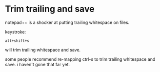 ﻿# Trim trailing and save

notepad++ is a shocker at putting trailing whitespace on files.

keystroke:

    alt+shift+s

will trim trailing whitespace and save.

some people recommend re-mapping ctrl-s to trim trailing whitespace and save. i haven't gone that far yet.